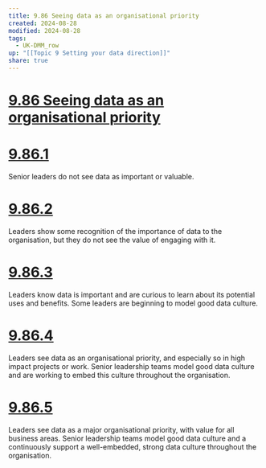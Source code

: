```yaml
---
title: 9.86 Seeing data as an organisational priority
created: 2024-08-28
modified: 2024-08-28
tags:
  - UK-DMM_row
up: "[[Topic 9 Setting your data direction]]"
share: true
---
```

# [9.86 Seeing data as an organisational priority](9.86%20Seeing%20data%20as%20an%20organisational%20priority.md)
# [9.86.1](9.86.1.md)

Senior leaders do not see data as important or valuable.

# [9.86.2](9.86.2.md)

Leaders show some recognition of the importance of data to the organisation, but they do not see the value of engaging with it.

# [9.86.3](9.86.3.md)

Leaders know data is important and are curious to learn about its potential uses and benefits. Some leaders are beginning to model good data culture.

# [9.86.4](9.86.4.md)

Leaders see data as an organisational priority, and especially so in high impact projects or work. Senior leadership teams model good data culture and are working to embed this culture throughout the organisation.

# [9.86.5](9.86.5.md)

Leaders see data as a major organisational priority, with value for all business areas. Senior leadership teams model good data culture and a continuously support a well-embedded, strong data culture throughout the organisation.
